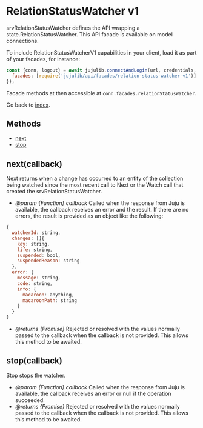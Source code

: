 <!---
NOTE: this file has been generated by the doc command in js-libjuju
on Tue 2018/11/27 16:23:14 UTC. Do not manually edit this file.
--->
# RelationStatusWatcher v1

srvRelationStatusWatcher defines the API wrapping a
  state.RelationStatusWatcher.
This API facade is available on model connections.

To include RelationStatusWatcherV1 capabilities in your client, load it as
part of your facades, for instance:
```javascript
const {conn, logout} = await jujulib.connectAndLogin(url, credentials, {
  facades: [require('jujulib/api/facades/relation-status-watcher-v1')]
});
```
Facade methods at then accessible at `conn.facades.relationStatusWatcher`.

Go back to [index](index.md).

## Methods
- [next](#nextcallback)
- [stop](#stopcallback)

## next(callback)
Next returns when a change has occurred to an entity of the collection
    being watched since the most recent call to Next or the Watch call that
    created the srvRelationStatusWatcher.

- *@param {Function} callback* Called when the response from Juju is available,
  the callback receives an error and the result. If there are no errors, the
  result is provided as an object like the following:
```javascript
{
  watcherId: string,
  changes: []{
    key: string,
    life: string,
    suspended: bool,
    suspendedReason: string
  },
  error: {
    message: string,
    code: string,
    info: {
      macaroon: anything,
      macaroonPath: string
    }
  }
}
```
- *@returns {Promise}* Rejected or resolved with the values normally passed to
  the callback when the callback is not provided.
  This allows this method to be awaited.

## stop(callback)
Stop stops the watcher.

- *@param {Function} callback* Called when the response from Juju is available,
  the callback receives an error or null if the operation succeeded.
- *@returns {Promise}* Rejected or resolved with the values normally passed to
  the callback when the callback is not provided.
  This allows this method to be awaited.